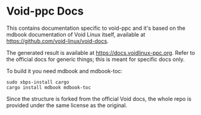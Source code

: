 # Void-ppc Docs

This contains documentation specific to void-ppc and it's based on the mdbook
documentation of Void Linux itself, available at
<https://github.com/void-linux/void-docs>.

The generated result is available at <https://docs.voidlinux-ppc.org>. Refer
to the official docs for generic things; this is meant for specific docs only.

To build it you need mdbook and mdbook-toc:
```
sudo xbps-install cargo
cargo install mdbook mdbook-toc
```

Since the structure is forked from the official Void docs, the whole repo is
provided under the same license as the original.
